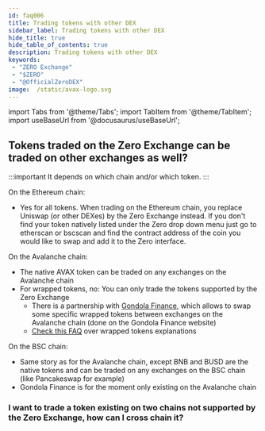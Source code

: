 ```yaml
---
id: faq006
title: Trading tokens with other DEX
sidebar_label: Trading tokens with other DEX
hide_title: true
hide_table_of_contents: true
description: Trading tokens with other DEX
keywords:
 - "ZERO Exchange"
 - "$ZERO"
 - "@OfficialZeroDEX"
image:  /static/avax-logo.svg
---
```


import Tabs from '@theme/Tabs';
import TabItem from '@theme/TabItem';
import useBaseUrl from '@docusaurus/useBaseUrl';

## Tokens traded on the Zero Exchange can be traded on other exchanges as well?

:::important
It depends on which chain and/or which token.
:::

On the Ethereum chain:
* Yes for all tokens. When trading on the Ethereum chain, you replace Uniswap (or other DEXes) by the Zero Exchange instead. If you don't find your token natively listed under the Zero drop down menu just go to etherscan or bscscan and find the contract address of the coin you would like to swap and add it to the Zero interface.


On the Avalanche chain:
* The native AVAX token can be traded on any exchanges on the Avalanche chain
* For wrapped tokens, no: You can only trade the tokens supported by the Zero Exchange
  * There is a partnership with [Gondola Finance](https://gondola.finance), which allows to swap some specific wrapped tokens between exchanges on the Avalanche chain (done on the Gondola Finance website)
  * [Check this FAQ](faq005.md) over wrapped tokens explanations  


On the BSC chain:
* Same story as for the Avalanche chain, except BNB and BUSD are the native tokens and can be traded on any exchanges on the BSC chain (like Pancakeswap for example)
* Gondola Finance is for the moment only existing on the Avalanche chain


### I want to trade a token existing on two chains not supported by the Zero Exchange, how can I cross chain it?

